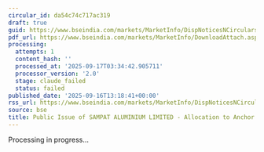 ```yaml
---
circular_id: da54c74c717ac319
draft: true
guid: https://www.bseindia.com/markets/MarketInfo/DispNoticesNCirculars.aspx?Noticeid={4127E3D3-BBCF-4044-A339-25D82BCD7935}&noticeno=20250916-69&dt=09/16/2025&icount=69&totcount=79&flag=0
pdf_url: https://www.bseindia.com/markets/MarketInfo/DownloadAttach.aspx?id=20250916-69&attachedId=ec23b246-47a3-489a-8922-67a80bbb533a
processing:
  attempts: 1
  content_hash: ''
  processed_at: '2025-09-17T03:34:42.905711'
  processor_version: '2.0'
  stage: claude_failed
  status: failed
published_date: '2025-09-16T13:18:41+00:00'
rss_url: https://www.bseindia.com/markets/MarketInfo/DispNoticesNCirculars.aspx?Noticeid={4127E3D3-BBCF-4044-A339-25D82BCD7935}&noticeno=20250916-69&dt=09/16/2025&icount=69&totcount=79&flag=0
source: bse
title: Public Issue of SAMPAT ALUMINIUM LIMITED - Allocation to Anchor Investors
---
```


Processing in progress...